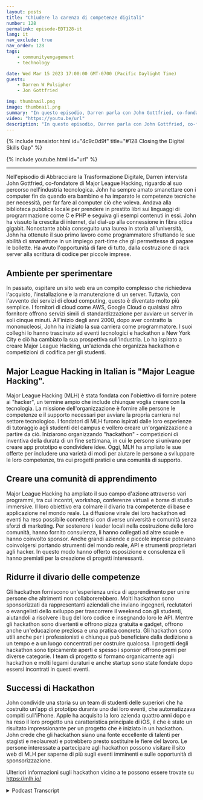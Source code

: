 ```yaml
---
layout: posts
title: "Chiudere la carenza di competenze digitali"
number: 128
permalink: episode-EDT128-it
lang: it
nav_exclude: true
nav_order: 128
tags:
    - communityengagement
    - technology

date: Wed Mar 15 2023 17:00:00 GMT-0700 (Pacific Daylight Time)
guests:
    - Darren W Pulsipher
    - Jon Gottfried

img: thumbnail.png
image: thumbnail.png
summary: "In questo episodio, Darren parla con John Gottfried, co-fondatore di Major League Hacking, riguardo alla chiusura del divario delle competenze digitali attraverso il lavoro collaborativo pratico che utilizza gli hackathon."
video: "https://youtu.be/url"
description: "In questo episodio, Darren parla con John Gottfried, co-fondatore di Major League Hacking, riguardo alla chiusura del divario delle competenze digitali attraverso il lavoro collaborativo pratico che utilizza gli hackathon."
---
```


<div>
{% include transistor.html id="4c9c0d9f" title="#128 Closing the Digital Skills Gap" %}

{% include youtube.html id="url" %}
</div>

---

Nell'episodio di Abbracciare la Trasformazione Digitale, Darren intervista John Gottfried, co-fondatore di Major League Hacking, riguardo al suo percorso nell'industria tecnologica. John ha sempre amato smanettare con i computer fin da quando era bambino e ha imparato le competenze tecniche per necessità, per far fare al computer ciò che voleva. Andava alla biblioteca pubblica locale per prendere in prestito libri sui linguaggi di programmazione come C e PHP e seguiva gli esempi contenuti in essi. John ha vissuto la crescita di internet, dal dial-up alla connessione in fibra ottica gigabit. Nonostante abbia conseguito una laurea in storia all'università, John ha ottenuto il suo primo lavoro come programmatore sfruttando le sue abilità di smanettone in un impiego part-time che gli permettesse di pagare le bollette. Ha avuto l'opportunità di fare di tutto, dalla costruzione di rack server alla scrittura di codice per piccole imprese.

## Ambiente per sperimentare

In passato, ospitare un sito web era un compito complesso che richiedeva l'acquisto, l'installazione e la manutenzione di un server. Tuttavia, con l'avvento dei servizi di cloud computing, questo è diventato molto più semplice. I fornitori di cloud come AWS, Google Cloud o qualsiasi altro fornitore offrono servizi simili di standardizzazione per avviare un server in soli cinque minuti. All'inizio degli anni 2000, dopo aver contratto la mononucleosi, John ha iniziato la sua carriera come programmatore. I suoi colleghi lo hanno trascinato ad eventi tecnologici e hackathon a New York City e ciò ha cambiato la sua prospettiva sull'industria. Lo ha ispirato a creare Major League Hacking, un'azienda che organizza hackathon e competizioni di codifica per gli studenti.

## Major League Hacking in Italian is "Major League Hacking".

Major League Hacking (MLH) è stata fondata con l'obiettivo di fornire potere ai "hacker", un termine ampio che include chiunque voglia creare con la tecnologia. La missione dell'organizzazione è fornire alle persone le competenze e il supporto necessari per avviare la propria carriera nel settore tecnologico. I fondatori di MLH furono ispirati dalle loro esperienze di tutoraggio agli studenti del campus e vollero creare un'organizzazione a partire da ciò. Iniziarono organizzando "hackathon" - competizioni di inventiva della durata di un fine settimana, in cui le persone si univano per creare app prototipo e condividere idee. Oggi, MLH ha ampliato le sue offerte per includere una varietà di modi per aiutare le persone a sviluppare le loro competenze, tra cui progetti pratici e una comunità di supporto.

## Creare una comunità di apprendimento

Major League Hacking ha ampliato il suo campo d'azione attraverso vari programmi, tra cui incontri, workshop, conferenze virtuali e borse di studio immersive. Il loro obiettivo era colmare il divario tra competenze di base e applicazione nel mondo reale. La diffusione virale dei loro hackathon ed eventi ha reso possibile connettersi con diverse università e comunità senza sforzi di marketing. Per sostenere i leader locali nella costruzione delle loro comunità, hanno fornito consulenza, li hanno collegati ad altre scuole e hanno coinvolto sponsor. Anche grandi aziende e piccole imprese potevano coinvolgersi portando strumenti del mondo reale, API e strumenti proprietari agli hacker. In questo modo hanno offerto esposizione e consulenza e li hanno premiati per la creazione di progetti interessanti.

## Ridurre il divario delle competenze

Gli hackathon forniscono un'esperienza unica di apprendimento per unire persone che altrimenti non collaborerebbero. Molti hackathon sono sponsorizzati da rappresentanti aziendali che inviano ingegneri, reclutatori o evangelisti dello sviluppo per trascorrere il weekend con gli studenti, aiutandoli a risolvere i bug del loro codice e insegnando loro le API. Mentre gli hackathon sono divertenti e offrono pizza gratuita e gadget, offrono anche un'educazione preziosa e una pratica concreta. Gli hackathon sono utili anche per i professionisti e chiunque può beneficiare dalla dedizione a un tempo e a un luogo concentrati per costruire qualcosa. I progetti degli hackathon sono tipicamente aperti e spesso i sponsor offrono premi per diverse categorie. I team di progetto si formano organicamente agli hackathon e molti legami duraturi e anche startup sono state fondate dopo essersi incontrati in questi eventi.

## Successi di Hackathon

John condivide una storia su un team di studenti delle superiori che ha costruito un'app di prototipo durante uno dei loro eventi, che automatizzava compiti sull'iPhone. Apple ha acquisito la loro azienda quattro anni dopo e ha reso il loro progetto una caratteristica principale di iOS, il che è stato un risultato impressionante per un progetto che è iniziato in un hackathon. John crede che gli hackathon siano una fonte eccellente di talenti per stagisti e neolaureati e potrebbero presto sostituire le fiere del lavoro. Le persone interessate a partecipare agli hackathon possono visitare il sito web di MLH per saperne di più sugli eventi imminenti e sulle opportunità di sponsorizzazione.

Ulteriori informazioni sugli hackathon vicino a te possono essere trovate su https://mlh.io/



<details>
<summary> Podcast Transcript </summary>

<p></p>

</details>
